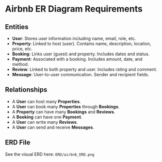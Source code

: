 # Airbnb ER Diagram Requirements

## Entities
- **User**: Stores user information including name, email, role, etc.
- **Property**: Linked to host (user). Contains name, description, location, price, etc.
- **Booking**: Links user (guest) and property. Includes dates and status.
- **Payment**: Associated with a booking. Includes amount, date, and method.
- **Review**: Linked to both property and user. Includes rating and comment.
- **Message**: User-to-user communication. Sender and recipient fields.

## Relationships
- A **User** can host many **Properties**.
- A **User** can book many **Properties** through **Bookings**.
- A **Property** can have many **Bookings** and **Reviews**.
- A **Booking** can have one **Payment**.
- A **User** can write many **Reviews**.
- A **User** can send and receive **Messages**.

## ERD File
See the visual ERD here: `ERD/airbnb_ERD.png`
